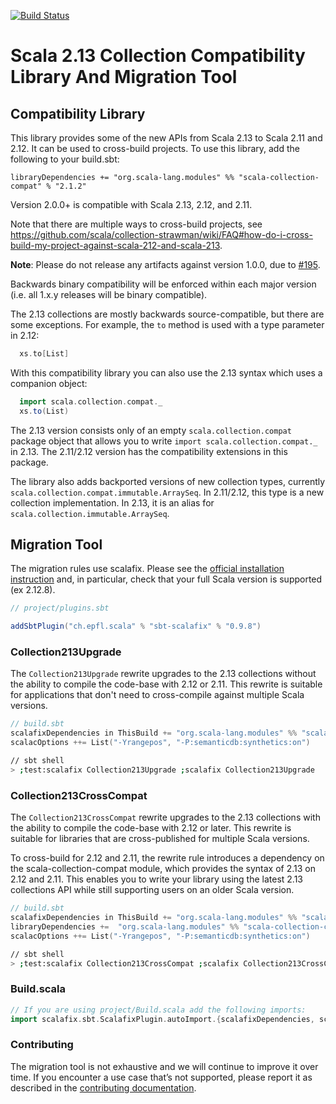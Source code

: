 [![Build Status](https://travis-ci.org/scala/scala-collection-compat.svg?branch=master)](https://travis-ci.org/scala/scala-collection-compat)

# Scala 2.13 Collection Compatibility Library And Migration Tool

## Compatibility Library

This library provides some of the new APIs from Scala 2.13 to Scala 2.11 and 2.12. It can be used to cross-build projects.
To use this library, add the following to your build.sbt:

```
libraryDependencies += "org.scala-lang.modules" %% "scala-collection-compat" % "2.1.2"
```

Version 2.0.0+ is compatible with Scala 2.13, 2.12, and 2.11.

Note that there are multiple ways to cross-build projects, see https://github.com/scala/collection-strawman/wiki/FAQ#how-do-i-cross-build-my-project-against-scala-212-and-scala-213.

**Note**: Please do not release any artifacts against version 1.0.0, due to [#195](https://github.com/scala/scala-collection-compat/issues/195).

Backwards binary compatibility will be enforced within each major version (i.e. all 1.x.y releases will be binary compatible).

The 2.13 collections are mostly backwards source-compatible, but there are some exceptions. For example, the `to` method is used with a type parameter in 2.12:

```scala
  xs.to[List]
```

With this compatibility library you can also use the 2.13 syntax which uses a companion object:

```scala
  import scala.collection.compat._
  xs.to(List)
```

The 2.13 version consists only of an empty `scala.collection.compat` package object that allows you to write `import scala.collection.compat._` in 2.13.
The 2.11/2.12 version has the compatibility extensions in this package.

The library also adds backported versions of new collection types, currently `scala.collection.compat.immutable.ArraySeq`. In 2.11/2.12, this type is a new collection implementation. In 2.13, it is an alias for `scala.collection.immutable.ArraySeq`.

## Migration Tool

The migration rules use scalafix. Please see the [official installation instruction](https://scalacenter.github.io/scalafix/docs/users/installation.html) and, in particular, check that your full Scala version is supported (ex 2.12.8).

```scala
// project/plugins.sbt

addSbtPlugin("ch.epfl.scala" % "sbt-scalafix" % "0.9.8")
```

### Collection213Upgrade

The `Collection213Upgrade` rewrite upgrades to the 2.13 collections without the ability to compile the code-base with 2.12 or 2.11. This rewrite is suitable for applications that don't need to cross-compile against multiple Scala versions.

```scala
// build.sbt
scalafixDependencies in ThisBuild += "org.scala-lang.modules" %% "scala-collection-migrations" % "2.1.1"
scalacOptions ++= List("-Yrangepos", "-P:semanticdb:synthetics:on")
```

```bash
// sbt shell
> ;test:scalafix Collection213Upgrade ;scalafix Collection213Upgrade
```

### Collection213CrossCompat


The `Collection213CrossCompat` rewrite upgrades to the 2.13 collections with the ability to compile the code-base with 2.12 or later. This rewrite is suitable for libraries that are cross-published for multiple Scala versions.

To cross-build for 2.12 and 2.11, the rewrite rule introduces a dependency on the scala-collection-compat module, which provides the syntax of 2.13 on 2.12 and 2.11. This enables you to write your library using the latest 2.13 collections API while still supporting users on an older Scala version.

```scala
// build.sbt
scalafixDependencies in ThisBuild += "org.scala-lang.modules" %% "scala-collection-migrations" % "2.1.2"
libraryDependencies +=  "org.scala-lang.modules" %% "scala-collection-compat" % "2.1.2"
scalacOptions ++= List("-Yrangepos", "-P:semanticdb:synthetics:on")
```


```bash
// sbt shell
> ;test:scalafix Collection213CrossCompat ;scalafix Collection213CrossCompat
```

### Build.scala

```scala
// If you are using project/Build.scala add the following imports:
import scalafix.sbt.ScalafixPlugin.autoImport.{scalafixDependencies, scalafixSemanticdb}
```

### Contributing

The migration tool is not exhaustive and we will continue to improve
it over time. If you encounter a use case that’s not supported, please
report it as described in the
[contributing documentation](CONTRIBUTING.md#migration-tool).
